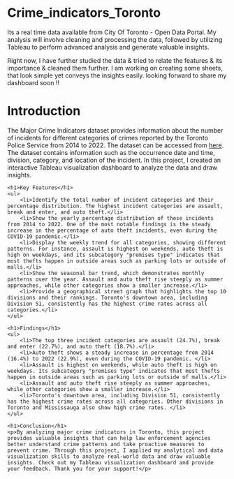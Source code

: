 # Crime_indicators_Toronto
Its a real time data available from City Of Toronto - Open Data Portal. My analysis will involve cleaning and processing the data, followed by utilizing Tableau to perform advanced analysis and generate valuable insights.

Right now, I have further studied the data & tried to relate the features & its importance & cleaned them further.
I am working on creating some sheets, that look simple yet conveys the insights easily. looking forward to share my dashboard soon !!

<!DOCTYPE html>
<html>
<head>
	<meta charset="utf-8">
	<title>Major Crime Indicators in Toronto</title>
</head>
<body>
	<h1>Introduction</h1>
	<p>The Major Crime Indicators dataset provides information about the number of incidents for different categories of crimes reported by the Toronto Police Service from 2014 to 2022. The dataset can be accessed from <a href="https://open.toronto.ca/dataset/mci-2014-to-2022/">here</a>. The dataset contains information such as the occurrence date and time, division, category, and location of the incident. In this project, I created an interactive Tableau visualization dashboard to analyze the data and draw insights.</p>

	<h1>Key Features</h1>
	<ul>
		<li>Identify the total number of incident categories and their percentage distribution. The highest incident categories are assault, break and enter, and auto theft.</li>
		<li>Show the yearly percentage distribution of these incidents from 2014 to 2022. One of the most notable findings is the steady increase in the percentage of auto theft incidents, even during the COVID-19 pandemic.</li>
		<li>Display the weekly trend for all categories, showing different patterns. For instance, assault is highest on weekends, auto theft is high on weekdays, and its subcategory "premises type" indicates that most thefts happen in outside areas such as parking lots or outside of malls.</li>
		<li>Show the seasonal bar trend, which demonstrates monthly patterns over the year. Assault and auto theft rise steeply as summer approaches, while other categories show a smaller increase.</li>
		<li>Provide a geographical street graph that highlights the top 10 divisions and their rankings. Toronto's downtown area, including Division 51, consistently has the highest crime rates across all categories.</li>
	</ul>

	<h1>Findings</h1>
	<ul>
		<li>The top three incident categories are assault (24.7%), break and enter (22.7%), and auto theft (18.7%).</li>
		<li>Auto theft shows a steady increase in percentage from 2014 (16.4%) to 2022 (22.9%), even during the COVID-19 pandemic. </li>
		<li>Assault is highest on weekends, while auto theft is high on weekdays. Its subcategory "premises type" indicates that most thefts happen in outside areas such as parking lots or outside of malls.</li>
		<li>Assault and auto theft rise steeply as summer approaches, while other categories show a smaller increase.</li>
		<li>Toronto's downtown area, including Division 51, consistently has the highest crime rates across all categories. Other divisions in Toronto and Mississauga also show high crime rates. </li>
	</ul>

	<h1>Conclusion</h1>
	<p>By analyzing major crime indicators in Toronto, this project provides valuable insights that can help law enforcement agencies better understand crime patterns and take proactive measures to prevent crime. Through this project, I applied my analytical and data visualization skills to analyze real-world data and draw valuable insights. Check out my Tableau visualization dashboard and provide your feedback. Thank you for your support!</p>
</body>
</html>

